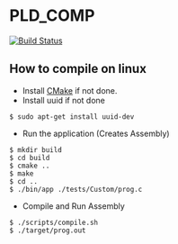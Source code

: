 # PLD_COMP
[![Build Status](https://travis-ci.org/heptastique/PLD_COMP.svg?branch=master)](https://travis-ci.org/heptastique/PLD_COMP)

## How to compile on linux
- Install [CMake](https://cmake.org/download/) if not done.
- Install uuid if not done
```
$ sudo apt-get install uuid-dev 
```
- Run the application (Creates Assembly)
```
$ mkdir build
$ cd build
$ cmake ..
$ make
$ cd ..
$ ./bin/app ./tests/Custom/prog.c
```
- Compile and Run Assembly
```
$ ./scripts/compile.sh
$ ./target/prog.out
```
